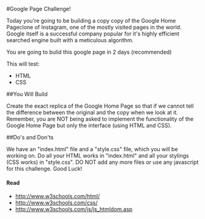#Google Page Challenge!

Today you're going to be building a copy copy of the Google Home Pageclone of Instagram, one of the mostly visited pages in the world. Google itself is a successful company popular for it's highly efficient searched engine built with a meticulous algorithm.

You are going to bulid this google page in 2 days (recommended)

This will test:

- HTML
- CSS

##You Will Build

Create the exact replica of the Google Home Page so that if we cannot tell the difference between the original and the copy when we look at it. Remember, you are NOT being asked to implement the functionality of the Google Home Page but only the interface (using HTML and CSS).  


##Do's and Don'ts

We have an "index.html" file and a "style.css" file, which you will be working on. Do all your HTML works in "index.html" and all your stylings (CSS works) in "style.css". DO NOT add any more files or use any javascript for this challenge. Good Luck!

#### Read
- <http://www.w3schools.com/html/>
- <http://www.w3schools.com/css/>
- <http://www.w3schools.com/js/js_htmldom.asp>
